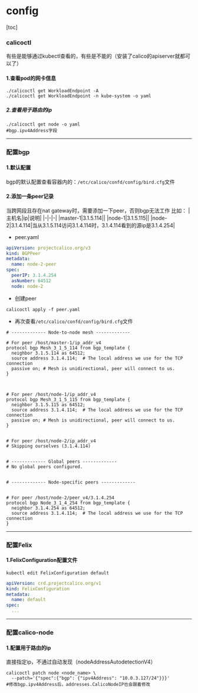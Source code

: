 # config

[toc]

### calicoctl

有些是能够通过kubectl查看的，有些是不能的（安装了calico的apiserver就都可以了）
#### 1.查看pod的网卡信息
```shell
./calicoctl get WorkloadEndpoint -A
./calicoctl get WorkloadEndpoint -n kube-system -o yaml
```

##### 2.查看用于路由的ip
```shell
./calicoctl get node -o yaml
#bgp.ipv4Address字段
```

***

### 配置bgp

#### 1.默认配置

bgp的默认配置查看容器内的：`/etc/calico/confd/config/bird.cfg`文件

#### 2.添加一条peer记录
当跨网段且存在nat gateway时，需要添加一下peer，否则bgp无法工作
比如：
|主机名|ip|说明|
|-|-|-|
|master-1|3.1.5.114||
|node-1|3.1.5.115||
|node-2|3.1.4.114|当从3.1.5.114访问3.1.4.114时，3.1.4.114看到的源ip是3.1.4.254|

* peer.yaml
```yaml
apiVersion: projectcalico.org/v3
kind: BGPPeer
metadata:
  name: node-2-peer
spec:
  peerIP: 3.1.4.254
  asNumber: 64512
  node: node-2
```

* 创建peer
```shell
calicoctl apply -f peer.yaml
```

* 再次查看`/etc/calico/confd/config/bird.cfg`文件
```shell
# ------------- Node-to-node mesh -------------

# For peer /host/master-1/ip_addr_v4
protocol bgp Mesh_3_1_5_114 from bgp_template {
  neighbor 3.1.5.114 as 64512;
  source address 3.1.4.114;  # The local address we use for the TCP connection
  passive on; # Mesh is unidirectional, peer will connect to us.
}



# For peer /host/node-1/ip_addr_v4
protocol bgp Mesh_3_1_5_115 from bgp_template {
  neighbor 3.1.5.115 as 64512;
  source address 3.1.4.114;  # The local address we use for the TCP connection
  passive on; # Mesh is unidirectional, peer will connect to us.
}


# For peer /host/node-2/ip_addr_v4
# Skipping ourselves (3.1.4.114)


# ------------- Global peers -------------
# No global peers configured.


# ------------- Node-specific peers -------------


# For peer /host/node-2/peer_v4/3.1.4.254
protocol bgp Node_3_1_4_254 from bgp_template {
  neighbor 3.1.4.254 as 64512;
  source address 3.1.4.114;  # The local address we use for the TCP connection
}

```

***

### 配置Felix

#### 1.FelixConfiguration配置文件

```shell
kubectl edit FelixConfiguration default
```
```yaml
apiVersion: crd.projectcalico.org/v1
kind: FelixConfiguration
metadata:
  name: default
spec:
  ...
```

***

### 配置calico-node

#### 1.配置用于路由的ip
直接指定ip，不通过自动发现（nodeAddressAutodetectionV4）

```shell
calicoctl patch node <node_name> \
  --patch='{"spec":{"bgp": {"ipv4Address": "10.0.3.127/24"}}}'
#修改bgp.ipv4Address后，addresses.CalicoNodeIP也会跟着修改
```
